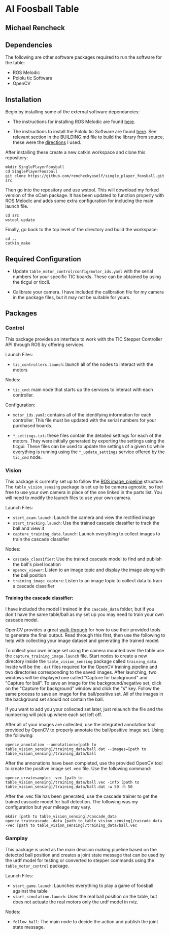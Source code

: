 # AI Foosball Table

## Michael Rencheck

## Dependencies
The following are other software packages required to run the software for the table:
  - ROS Melodic
  - Pololu tic Software
  - OpenCV

## Installation

Begin by installing some of the external software dependancies:
  - The instructions for installing ROS Melodic are found [here](http://wiki.ros.org/melodic/Installation/Ubuntu).

  - The instructions to install the Pololu tic Software are found [here](https://github.com/pololu/pololu-tic-software). See relevant section in the BUILDING.md file to build the library from source, these were the [directions](https://github.com/pololu/pololu-tic-software/blob/master/BUILDING.md#building-from-source-on-linux-for-linux) I used.

After installing these create a new catkin workspace and clone this repository:

```
mkdir SinglePlayerFoosball
cd SinglePlayerFoosball
git clone https://github.com/rencheckyoself/single_player_foosball.git src
```

Then go into the repository and use wstool. This will download my forked version of the oCam package. It has been updated to function properly with ROS Melodic and adds some extra configuration for including the main launch file.
```
cd src
wstool update
```

Finally, go back to the top level of the directory and build the workspace:
```
cd ..
catkin_make
```

## Required Configuration

- Update `table_motor_control/config/motor_ids.yaml` with the serial numbers for your specific TIC boards. These can be obtained by using the ticgui or ticcli.

- Calibrate your camera. I have included the calibration file for my camera in the package files, but it may not be suitable for yours.

## Packages

### Control
This package provides an interface to work with the TIC Stepper Controller API through ROS by offering services.

Launch Files:
- `tic_controllers.launch`: launch all of the nodes to interact with the motors

Nodes:
 - `tic_cmd`: main node that starts up the services to interact with each controller.

Configuration:
- `motor_ids.yaml`: contains all of the identifying information for each controller. This file must be updated with the serial numbers for your purchased boards.

- `*_settings.txt`: these files contain the detailed settings for each of the motors. They were initially generated by exporting the settings using the ticgui. These files can be used to update the settings of a given tic while everything is running using the `*_update_settings` service offered by the `tic_cmd` node.

### Vision
This package is currently set up to follow the [ROS image_pipeline](http://wiki.ros.org/image_pipeline) structure. The `table_vision_sensing` package is set up to be camera agnostic, so feel free to use your own camera in place of the one linked in the parts list. You will need to modify the launch files to use your own camera.

Launch Files:
- `start_ocam.launch`: Launch the camera and view the rectified image
- `start_tracking.launch`: Use the trained cascade classifier to track the ball and view it
- `capture_training_data.launch`: Launch everything to collect images to train the cascade classifier

Nodes:
 - `cascade_classifier`: Use the trained cascade model to find and publish the ball's pixel location
 - `opencv_viewer`: Listen to an image topic and display the image along with the ball position
 - `training_image_capture`: Listen to an image topic to collect data to train a cascade classifier

#### Training the cascade classifier:
I have included the model I trained in the `cascade_data` folder, but if you don't have the same table/ball as my set up you may need to train your own cascade model.

OpenCV provides a great [walk-through](https://docs.opencv.org/3.4/dc/d88/tutorial_traincascade.html) for how to use their provided tools to generate the final output. Read through this first, then use the following to help with collecting your image dataset and generating the trained model.

To collect your own image set using the camera mounted over the table use the `capture_training_image.launch` file. Start nodes to create a new directory inside the `table_vision_sensing` package called `training_data`. Inside will be the `.dat` files required for the OpenCV training pipeline and two directories corresponding to the saved images. After launching, two windows will be displayed one called "Capture for background" and "Capture for ball". To save an image for the background/negative set, click on the "Capture for background" window and click the "s" key. Follow the same process to save an image for the ball/positive set. All of the images in the background set should not contain the ball.

If you want to add you your collected set later, just relaunch the file and the numbering will pick up where each set left off.

After all of your images are collected, use the integrated annotation tool provided by OpenCV to properly annotate the ball/positive image set. Using the following:
```
opencv_annotation --annotations=[path to table_vision_sensing]/training_data/ball.dat --images=[path to table_vision_sensing]/training_data/ball
```

After the annonations have been completed, use the provided OpenCV tool to create the positive image set .vec file. Use the following command:
```
opencv_createsamples -vec [path to table_vision_sensing]/training_data/ball.vec -info [path to table_vision_sensing]/training_data/ball.dat -w 50 -h 50
```

After the .vec file has been generated, use the cascade trainer to get the trained cascade model for ball detection. The following was my configuration but your mileage may vary.
```
mkdir [path to table_vision_sensing]/cascade_data
opencv_traincascade -data [path to table_vision_sensing]/cascade_data -vec [path to table_vision_sensing]/training_data/ball.vec
```

### Gamplay
This package is used as the main decision making pipeline based on the detected ball position and creates a joint state message that can be used by the urdf model for testing or converted to stepper commands using the `table_motor_control` package.

Launch Files:
- `start_game.launch`: Launches everything to play a game of foosball against the table
- `start_simulation.launch`: Uses the real ball position on the table, but does not actuate the real motors only the urdf model in rviz.

Nodes:
 - `follow_ball`: The main node to decide the action and publish the joint state message.

